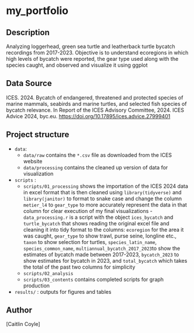 # my_portfolio

## Description 

Analyzing loggerhead, green sea turtle and leatherback turtle bycatch recordings
from 2017-2023. Objective is to understand ecoregions in which high levels of 
bycatch were reported, the gear type used along with the species caught, 
and observed and visualize it using ggplot 

## Data Source

ICES. 2024. Bycatch of endangered, threatened and protected species of marine 
mammals, seabirds and marine turtles, and selected fish species of bycatch relevance. 
In Report of the ICES Advisory Committee, 2024. ICES Advice 2024, 
byc.eu. https://doi.org/10.17895/ices.advice.27999401

## Project structure
* `data`: 
  - `data/raw` contains the `*.csv` file as downloaded
from the ICES website
  - `data/processing` contains the cleaned up version of data for visualization 
* `scripts` : 
  - `scripts/01_processing` shows the importation of the ICES 2024 data in 
  excel format that is then cleaned using `library(tidyverse)` and `library(janitor)`
  to format to snake case and change the column `metier_l4` to `gear_type` to more
  accurately represent the data in that column for clear execution of my final visualizations
      -`data_processing.r` is a script with the object `ices_bycatch` and `turtle_bycatch` 
      that shows reading the original excel file and cleaning it into tidy format to the columns: 
      `ecoregion` for the area it was caught,  `gear_type` to show trawl, purse seine, 
      longline etc., `taxon` to show selection for turtles, `species_latin_name`, 
      `species_common_name`, `multiannual_bycatch_2017_2023`to show the estimates of 
      bycatch made between 2017-2023, `bycatch_2023` to show estimates for bycatch in 2023, 
      and `total_bycatch` which takes the total of the past two columns for simplicity
  - `scripts/02_analysis` 
  - `scripts/03_contents` contains completed scripts for graph production 
* `results/` : outputs for figures and tables

## Author

[Caitlin Coyle]
